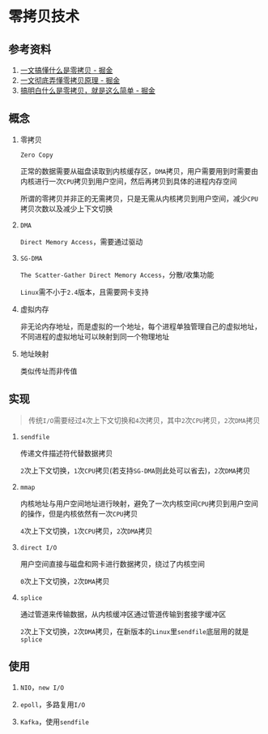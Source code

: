 # 零拷贝技术

## 参考资料

1. [一文搞懂什么是零拷贝 - 掘金](https://juejin.cn/post/7262207330087583803)
2. [一文彻底弄懂零拷贝原理 - 掘金](https://juejin.cn/post/6995519558475841550)
3. [搞明白什么是零拷贝，就是这么简单 - 掘金](https://juejin.cn/post/7270519061207908352)

## 概念

1. 零拷贝
   
   `Zero Copy`
   
   正常的数据需要从磁盘读取到内核缓存区，`DMA`拷贝，用户需要用到时需要由内核进行一次`CPU`拷贝到用户空间，然后再拷贝到具体的进程内存空间
   
   所谓的零拷贝并非正的无需拷贝，只是无需从内核拷贝到用户空间，减少`CPU`拷贝次数以及减少上下文切换

2. `DMA`
   
   `Direct Memory Access`，需要通过驱动

3. `SG-DMA`
   
   `The Scatter-Gather Direct Memory Access`，分散/收集功能
   
   `Linux`需不小于`2.4`版本，且需要网卡支持

4. 虚拟内存
   
   非无论内存地址，而是虚拟的一个地址，每个进程单独管理自己的虚拟地址，不同进程的虚拟地址可以映射到同一个物理地址

5. 地址映射
   
   类似传址而非传值

## 实现

> 传统`I/O`需要经过`4`次上下文切换和`4`次拷贝，其中`2`次`CPU`拷贝，`2`次`DMA`拷贝

1. `sendfile`
   
   传递文件描述符代替数据拷贝
   
   `2`次上下文切换，`1`次`CPU`拷贝(若支持`SG-DMA`则此处可以省去)，`2`次`DMA`拷贝

2. `mmap`
   
   内核地址与用户空间地址进行映射，避免了一次内核空间`CPU`拷贝到用户空间的操作，但是内核依然有一次`CPU`拷贝
   
   `4`次上下文切换，`1`次`CPU`拷贝，`2`次`DMA`拷贝

3. `direct I/O`
   
   用户空间直接与磁盘和网卡进行数据拷贝，绕过了内核空间
   
   `0`次上下文切换，`2`次`DMA`拷贝

4. `splice`
   
   通过管道来传输数据，从内核缓冲区通过管道传输到套接字缓冲区
   
   `2`次上下文切换，`2`次`DMA`拷贝，在新版本的`Linux`里`sendfile`底层用的就是`splice`

## 使用

1. `NIO`，`new I/O`

2. `epoll`，多路复用`I/O`

3. `Kafka`，使用`sendfile`
